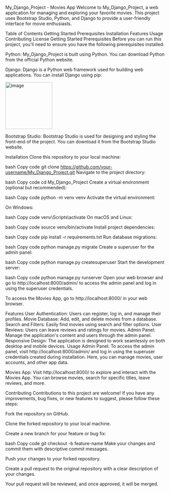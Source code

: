 My_Django_Project - Movies App
Welcome to My_Django_Project, a web application for managing and exploring your favorite movies. This project uses Bootstrap Studio, Python, and Django to provide a user-friendly interface for movie enthusiasts.

Table of Contents
Getting Started
Prerequisites
Installation
Features
Usage
Contributing
License
Getting Started
Prerequisites
Before you can run this project, you'll need to ensure you have the following prerequisites installed:

Python: My_Django_Project is built using Python. You can download Python from the official Python website.

Django: Django is a Python web framework used for building web applications. You can install Django using pip:

<img width="147" alt="image" src="https://github.com/Eilonasraf/My_Django_Project/assets/103586426/d77c82fb-4929-4409-bc09-dde88ee912cd">

Bootstrap Studio: Bootstrap Studio is used for designing and styling the front-end of the project. You can download it from the Bootstrap Studio website.

Installation
Clone this repository to your local machine:

bash
Copy code
git clone https://github.com/your-username/My_Django_Project.git
Navigate to the project directory:

bash
Copy code
cd My_Django_Project
Create a virtual environment (optional but recommended):

bash
Copy code
python -m venv venv
Activate the virtual environment:

On Windows:

bash
Copy code
venv\Scripts\activate
On macOS and Linux:

bash
Copy code
source venv/bin/activate
Install project dependencies:

bash
Copy code
pip install -r requirements.txt
Run database migrations:

bash
Copy code
python manage.py migrate
Create a superuser for the admin panel:

bash
Copy code
python manage.py createsuperuser
Start the development server:

bash
Copy code
python manage.py runserver
Open your web browser and go to http://localhost:8000/admin/ to access the admin panel and log in using the superuser credentials.

To access the Movies App, go to http://localhost:8000/ in your web browser.

Features
User Authentication: Users can register, log in, and manage their profiles.
Movie Database: Add, edit, and delete movies from a database.
Search and Filters: Easily find movies using search and filter options.
User Reviews: Users can leave reviews and ratings for movies.
Admin Panel: Manage the application's content and users through the admin panel.
Responsive Design: The application is designed to work seamlessly on both desktop and mobile devices.
Usage
Admin Panel: To access the admin panel, visit http://localhost:8000/admin/ and log in using the superuser credentials created during installation. Here, you can manage movies, user accounts, and other app data.

Movies App: Visit http://localhost:8000/ to explore and interact with the Movies App. You can browse movies, search for specific titles, leave reviews, and more.

Contributing
Contributions to this project are welcome! If you have any improvements, bug fixes, or new features to suggest, please follow these steps:

Fork the repository on GitHub.

Clone the forked repository to your local machine.

Create a new branch for your feature or bug fix:

bash
Copy code
git checkout -b feature-name
Make your changes and commit them with descriptive commit messages.

Push your changes to your forked repository.

Create a pull request to the original repository with a clear description of your changes.

Your pull request will be reviewed, and once approved, it will be merged.
